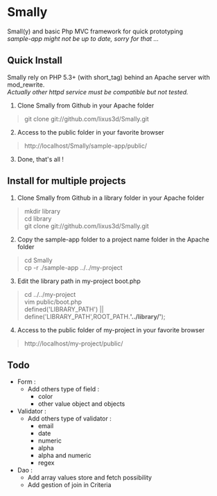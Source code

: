 Smally
======

Small(y) and basic Php MVC framework for quick prototyping  
<i>sample-app might not be up to date, sorry for that ...</i>

Quick Install
-------------

Smally rely on PHP 5.3+ (with short_tag) behind an Apache server with mod_rewrite.  
<i>Actually other httpd service must be compatible but not tested.</i> 

1. Clone Smally from Github in your Apache folder
> git clone git://github.com/lixus3d/Smally.git  

2. Access to the public folder in your favorite browser  
> http://localhost/Smally/sample-app/public/

3. Done, that's all !

Install for multiple projects
-----------------------------

1. Clone Smally from Github in a library folder in your Apache folder
> mkdir library  
> cd library  
> git clone git://github.com/lixus3d/Smally.git  

2. Copy the sample-app folder to a project name folder in the Apache folder  
> cd Smally  
> cp -r ./sample-app ../../my-project  

3. Edit the library path in my-project boot.php  
> cd ../../my-project  
> vim public/boot.php  
> defined('LIBRARY_PATH') || define('LIBRARY_PATH',ROOT_PATH.<strong>'../library/'</strong>);  

4. Access to the public folder of my-project in your favorite browser  
> http://localhost/my-project/public/  


Todo
----
- Form :
	- Add others type of field :
		- color 
		- other value object and objects  
- Validator :
	- Add others type of validator :
		- email
		- date
		- numeric
		- alpha 
		- alpha and numeric 
		- regex  
- Dao :
	- Add array values store and fetch possibility 
	- Add gestion of join in Criteria